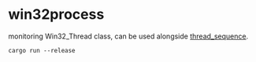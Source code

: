 # win32process

monitoring Win32_Thread class, can be used alongside [thread_sequence](https://github.com/SubconsciousCompute/PIDTree).

`cargo run --release`
